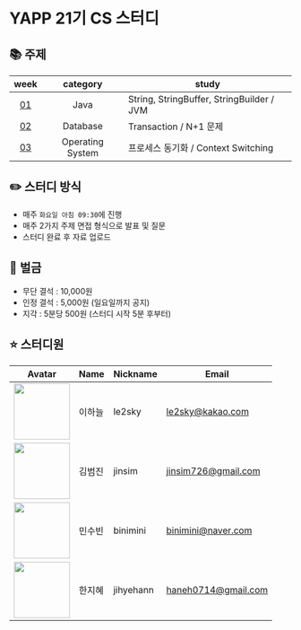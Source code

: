 # YAPP 21기 CS 스터디 

## 📚 주제

week | category | study
:---: | :---: | ---
[01](https://github.com/jihyehann/yapp-21-cs-study-7/tree/main/week1) | Java | String, StringBuffer, StringBuilder / JVM
[02](https://github.com/jihyehann/yapp-21-cs-study-7/tree/main/week2) | Database | Transaction / N+1 문제 
[03](https://github.com/jihyehann/yapp-21-cs-study-7/tree/main/week3) | Operating System | 프로세스 동기화 / Context Switching


## ✏️ 스터디 방식
- 매주 `화요일 아침 09:30`에 진행
- 매주 2가지 주제 면접 형식으로 발표 및 질문
- 스터디 완료 후 자료 업로드

## 💸 벌금
- 무단 결석 : 10,000원
- 인정 결석 :  5,000원 (일요일까지 공지) 
- 지각 : 5분당 500원 (스터디 시작 5분 후부터)

## ⭐️ 스터디원

| Avatar                                                                                         | Name       | Nickname | Email                                       |
| ---------------------------------------------------------------------------------------------- | ---------- | -------- | ------------------------------------------- |
| <img src="https://avatars.githubusercontent.com/u/39932141?v=4" width="100px" height="100px"/> |     이하늘 | le2sky   | [le2sky@kakao.com](mailto:le2sky@kakao.com) |
| <img src="https://avatars.githubusercontent.com/u/62461857?v=4" width="100px" height="100px"/> | 김범진 | jinsim   | [jinsim726@gmail.com](mailto:jinsim726@gmail.com) |
| <img src="https://avatars.githubusercontent.com/u/69030160?v=4" width="100px" height="100px"/> | 민수빈 | binimini   | [binimini@naver.com](mailto:binimini@naver.com) |
| <img src="https://avatars.githubusercontent.com/u/75151848?v=4" width="100px" height="100px"/> | 한지혜 | jihyehann   | [haneh0714@gmail.com](mailto:haneh0714@gmail.com) |
